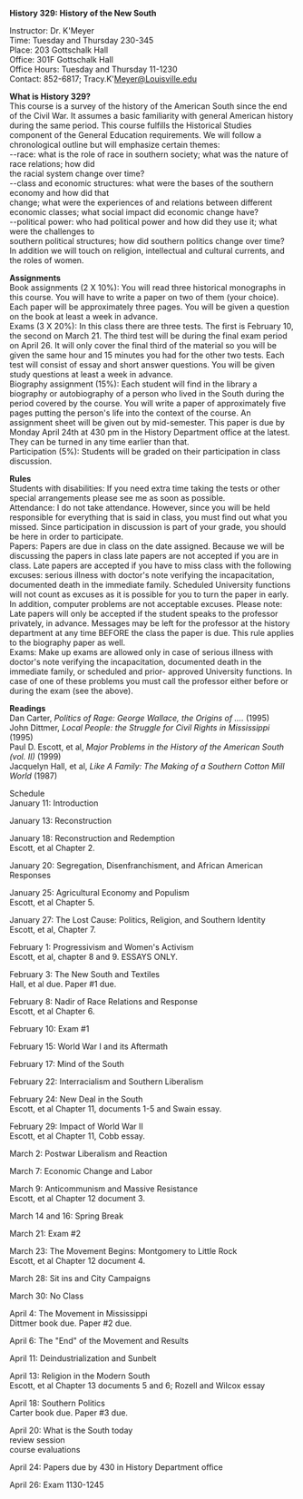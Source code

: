   **History 329: History of the New South**

Instructor: Dr. K'Meyer  
Time: Tuesday and Thursday 230-345  
Place: 203 Gottschalk Hall  
Office: 301F Gottschalk Hall  
Office Hours: Tuesday and Thursday 11-1230  
Contact: 852-6817; Tracy.K'Meyer@Louisville.edu

**What is History 329?**  
This course is a survey of the history of the American South since the end of
the Civil War.  It assumes a basic familiarity with general American history
during the same period.  This course fulfills the Historical Studies component
of the General Education requirements.  We will follow a chronological outline
but will emphasize certain themes:  
\--race: what is the role of race in southern society; what was the nature of
race relations; how did  
 the racial system change over time?  
\--class and economic structures: what were the bases of the southern economy
and how did that  
 change; what were the experiences of and relations between different economic
classes; what social impact did economic change have?  
\--political power: who had political power and how did they use it; what were
the challenges to  
 southern political structures; how did southern politics change over time?  
In addition we will touch on religion, intellectual and cultural currents, and
the roles of women.

**Assignments**  
Book assignments (2 X 10%): You will read three historical monographs in this
course.  You will have to write a paper on two of them (your choice).  Each
paper will be approximately three pages.  You will be given a question on the
book at least a week in advance.  
Exams (3 X 20%): In this class there are three tests.  The first is February
10, the second on March 21.  The third test will be during the final exam
period on April 26.  It  will only cover the final third of the material so
you will be given the same hour and 15 minutes you had for the other two
tests.  Each test will consist of essay and short answer questions.  You will
be given study questions at least a week in advance.  
Biography assignment (15%): Each student will find in the library a biography
or autobiography of a person who lived in the South during the period covered
by the course.  You will write a paper of approximately five pages putting the
person's life into the context of the course.  An assignment sheet will be
given out by mid-semester.  This paper is due by Monday April 24th at 430 pm
in the History Department office at the latest.  They can be turned in any
time earlier than that.  
Participation (5%): Students will be graded on their participation in class
discussion.

**Rules**  
Students with disabilities: If you need extra time taking the tests or other
special arrangements please see me as soon as possible.  
Attendance: I do not take attendance.  However, since you will be held
responsible for everything that is said in class, you must find out what you
missed.  Since participation in discussion is part of your grade, you should
be here in order to participate.  
Papers: Papers are due in class on the date assigned.  Because we will be
discussing the papers in class late papers are not accepted if you are in
class.  Late papers are accepted if you have to miss class with the following
excuses: serious illness with doctor's note verifying the incapacitation,
documented death in the immediate family.  Scheduled University functions will
not count as excuses as it is possible for you to turn the paper in early.  In
addition, computer problems are not acceptable excuses.  Please note: Late
papers will only be accepted if the student speaks to the professor privately,
in advance.  Messages may be left for the professor at the history department
at any time BEFORE the class the paper is due.  This rule applies to the
biography paper as well.  
Exams: Make up exams are allowed only in case of serious illness with doctor's
note verifying the incapacitation, documented death in the immediate family,
or scheduled and prior- approved University functions.  In case of one of
these problems you must call the professor either before or during the exam
(see the above).

**Readings**  
Dan Carter, _Politics of Rage: George Wallace, the Origins of ...._ (1995)  
John Dittmer, _Local People: the Struggle for Civil Rights in Mississippi_
(1995)  
Paul D. Escott, et al, _Major Problems in the History of the American South
(vol. II)_ (1999)  
Jacquelyn Hall, et al, _Like A Family: The Making of a Southern Cotton Mill
World_ (1987)

Schedule  
January 11: Introduction

January 13: Reconstruction

January 18: Reconstruction and Redemption  
Escott, et al Chapter 2.

January 20: Segregation, Disenfranchisment, and African American Responses

January 25: Agricultural Economy and Populism  
Escott, et al Chapter 5.

January 27: The Lost Cause: Politics, Religion, and Southern Identity  
Escott, et al, Chapter 7.

February 1: Progressivism and Women's Activism  
Escott, et al, chapter 8 and 9.  ESSAYS ONLY.

February 3: The New South and Textiles  
Hall, et al due.  Paper #1 due.

February 8: Nadir of Race Relations and Response  
Escott, et al Chapter 6.

February 10: Exam #1

February 15: World War I and its Aftermath

February 17: Mind of the South

February 22: Interracialism and Southern Liberalism

February 24:  New Deal in the South  
Escott, et al Chapter 11, documents 1-5 and Swain essay.

February 29: Impact of World War II  
Escott, et al Chapter 11, Cobb essay.

March 2: Postwar Liberalism and Reaction

March 7: Economic Change and Labor

March 9: Anticommunism and Massive Resistance  
Escott, et al Chapter 12 document 3.

March 14 and 16: Spring Break

March 21: Exam #2

March 23: The Movement Begins: Montgomery to Little Rock  
Escott, et al Chapter 12 document 4.

March 28: Sit ins and City Campaigns

March 30: No Class

April 4: The Movement in Mississippi  
Dittmer book due.  Paper #2 due.

April 6: The "End" of the Movement and Results

April 11: Deindustrialization and Sunbelt

April 13: Religion in the Modern South  
Escott, et al Chapter 13 documents 5 and 6; Rozell and Wilcox essay

April 18: Southern Politics  
Carter book due.  Paper #3 due.

April 20: What is the South today  
review session  
course evaluations

April 24: Papers due by 430 in History Department office

April 26: Exam 1130-1245  


